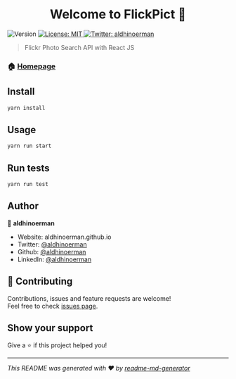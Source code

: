 <h1 align="center">Welcome to FlickPict 👋</h1>
<p>
  <img alt="Version" src="https://img.shields.io/badge/version- -blue.svg?cacheSeconds=2592000" />
  <a href="#" target="_blank">
    <img alt="License: MIT" src="https://img.shields.io/badge/License-MIT-yellow.svg" />
  </a>
  <a href="https://twitter.com/aldhinoerman" target="_blank">
    <img alt="Twitter: aldhinoerman" src="https://img.shields.io/twitter/follow/aldhinoerman.svg?style=social" />
  </a>
</p>

> Flickr Photo Search API with React JS

### 🏠 [Homepage](https://aldhinoerman.github.io/flickr-feeds-app)

## Install

```sh
yarn install
```

## Usage

```sh
yarn run start
```

## Run tests

```sh
yarn run test
```

## Author

👤 **aldhinoerman**

* Website: aldhinoerman.github.io
* Twitter: [@aldhinoerman](https://twitter.com/aldhinoerman)
* Github: [@aldhinoerman](https://github.com/aldhinoerman)
* LinkedIn: [@aldhinoerman](https://linkedin.com/in/aldhinoerman)

## 🤝 Contributing

Contributions, issues and feature requests are welcome!<br />Feel free to check [issues page](https://github.com/aldhinoerman/flickr-feeds-app/issues). 

## Show your support

Give a ⭐️ if this project helped you!

***
_This README was generated with ❤️ by [readme-md-generator](https://github.com/kefranabg/readme-md-generator)_